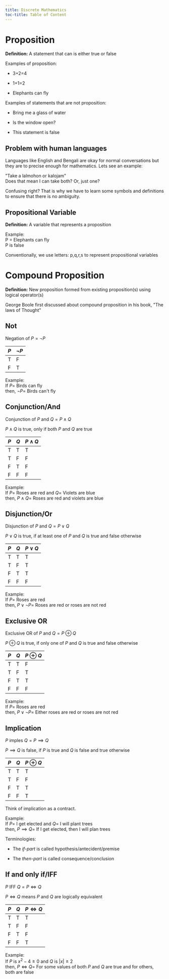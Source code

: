 ```yaml
---
title: Discrete Mathematics
toc-title: Table of Content
---
```


# Proposition
**Definition:** A statement that can is either true or false

Examples of proposition:

- 3+2=4

- 1+1=2

- Elephants can fly

Examples of statements that are not proposition:

- Bring me a glass of water

- Is the window open?

- This statement is false

## Problem with human languages
Languages like English and Bengali are okay for normal conversations but they are to precise enough for mathematics. Lets see an example:

"Take a lalmohon or kalojam"\
Does that mean I can take both? Or, just one?

Confusing right? That is why we have to learn some symbols and definitions to ensure that there is no ambiguity.

## Propositional Variable
**Definition:** A variable that represents a proposition

Example:\
P = Elephants can fly\
P is false

Conventionally, we use letters: p,q,r,s to represent propositional variables

# Compound Proposition
**Definition:** New proposition formed from existing proposition(s) using logical operator(s)

George Boole first discussed about compound proposition in his book, "The laws of Thought"

## Not
Negation of $P = \neg P$

| $P$ | $\neg P$ |
|-----|----------|
| T   | F        |
| F   | T        |

Example:\
If $P=$ Birds can fly\
then, $\neg P=$ Birds can't fly

## Conjunction/And
Conjunction of $P$ and $Q = P\land Q$

$P\land Q$ is true, only if both $P$ and $Q$ are true

| $P$ | $Q$ | $P\land Q$ |
|-----|-----|------------|
| T   | T   | T          |
| T   | F   | F          |
| F   | T   | F          |
| F   | F   | F          |

Example:\
If $P=$ Roses are red and $Q=$ Violets are blue\
then, $P\land Q=$ Roses are red and violets are blue

## Disjunction/Or
Disjunction of $P$ and $Q = P\lor Q$

$P\lor Q$ is true, if at least one of $P$ and $Q$ is true and false otherwise

| $P$ | $Q$ | $P\lor Q$ |
|-----|-----|------------|
| T   | T   | T          |
| T   | F   | T          |
| F   | T   | T          |
| F   | F   | F          |

Example:\
If $P=$ Roses are red\
then, $P\lor\neg P=$ Roses are red or roses are not red

## Exclusive OR
Exclusive OR of $P$ and $Q = P\oplus Q$

$P\oplus Q$ is true, if only one of $P$ and $Q$ is true and false otherwise

| $P$ | $Q$ | $P\oplus Q$ |
|-----|-----|-------------|
| T   | T   | F           |
| T   | F   | T           |
| F   | T   | T           |
| F   | F   | F           |

Example:\
If $P=$ Roses are red\
then, $P\lor\neg P=$ Either roses are red or roses are not red


## Implication
$P$ imples $Q = P\implies Q$

$P\implies Q$ is false, if $P$ is true and $Q$ is false and true otherwise

| $P$ | $Q$ | $P\oplus Q$ |
|-----|-----|-------------|
| T   | T   | T           |
| T   | F   | F           |
| F   | T   | T           |
| F   | F   | T           |

Think of implication as a contract.

Example:\
If $P=$ I get elected and $Q=$ I will plant trees\
then, $P\implies Q=$ If I get elected, then I will plan trees

Terminologies:

- The *if-part* is called hypothesis/antecident/premise

- The *then-part* is called consequence/conclusion

## If and only if/IFF
$P$ IFF $Q = P\iff Q$

$P\iff Q$ means $P$ and $Q$ are logically equivalent

| $P$ | $Q$ | $P\iff Q$ |
|-----|-----|-------------|
| T   | T   | T           |
| T   | F   | F           |
| F   | T   | F           |
| F   | F   | T           |


Example:\
If $P$ is $x^2-4\ge 0$ and $Q$ is $|x|\ge 2$\
then, $P\iff Q=$ For some values of both $P$ and $Q$ are true and for others, both are false